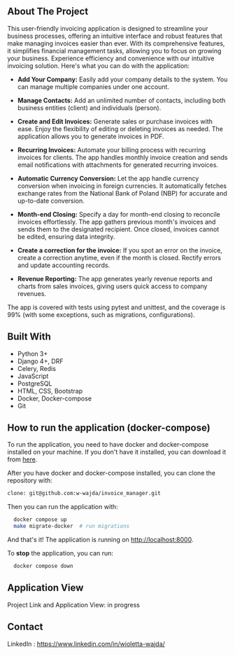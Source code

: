 ## About The Project

This user-friendly invoicing application is designed to streamline your business processes, offering an intuitive interface and robust features that make managing invoices easier than ever. 
With its comprehensive features, it simplifies financial management tasks, allowing you to focus on growing your business. 
Experience efficiency and convenience with our intuitive invoicing solution.
Here's what you can do with the application:

* **Add Your Company:** Easily add your company details to the system. 
You can manage multiple companies under one account.

* **Manage Contacts:** Add an unlimited number of contacts, including both business entities (client) and individuals (person).

* **Create and Edit Invoices:** Generate sales or purchase invoices with ease. 
Enjoy the flexibility of editing or deleting invoices as needed. 
The application allows you to generate invoices in PDF.

* **Recurring Invoices:** Automate your billing process with recurring invoices for clients. 
The app handles monthly invoice creation and sends email notifications with attachments for generated recurring invoices.

* **Automatic Currency Conversion:** Let the app handle currency conversion when invoicing in foreign currencies. 
It automatically fetches exchange rates from the National Bank of Poland (NBP) for accurate and up-to-date conversion.

* **Month-end Closing:** Specify a day for month-end closing to reconcile invoices effortlessly. 
The app gathers previous month's invoices and sends them to the designated recipient. 
Once closed, invoices cannot be edited, ensuring data integrity.

* **Create a correction for the invoice:** If you spot an error on the invoice, create a correction anytime, even if the month is closed. 
Rectify errors and update accounting records.

* **Revenue Reporting:** The app generates yearly revenue reports and charts from sales invoices, giving users quick access to company revenues.

The app is covered with tests using pytest and unittest, and the coverage is 99% (with some exceptions, such as migrations, configurations).

## Built With

* Python 3+
* Django 4+, DRF
* Celery, Redis
* JavaScript
* PostgreSQL
* HTML, CSS, Bootstrap
* Docker, Docker-compose
* Git

## How to run the application (docker-compose)

To run the application, you need to have docker and docker-compose installed on your machine. If you don't have it installed, 
you can download it from [here](https://www.docker.com/products/docker-desktop).

After you have docker and docker-compose installed, you can clone the repository with:

```bash
clone: git@github.com:w-wajda/invoice_manager.git
```
Then you can run the application with:

```bash
  docker compose up
  make migrate-docker  # run migrations
```

And that's it! The application is running on [http://localhost:8000](http://localhost:8000). 

To **stop** the application, you can run:

```bash
  docker compose down
```

## Application View

Project Link and Application View: in progress

## Contact

LinkedIn : https://www.linkedin.com/in/wioletta-wajda/







